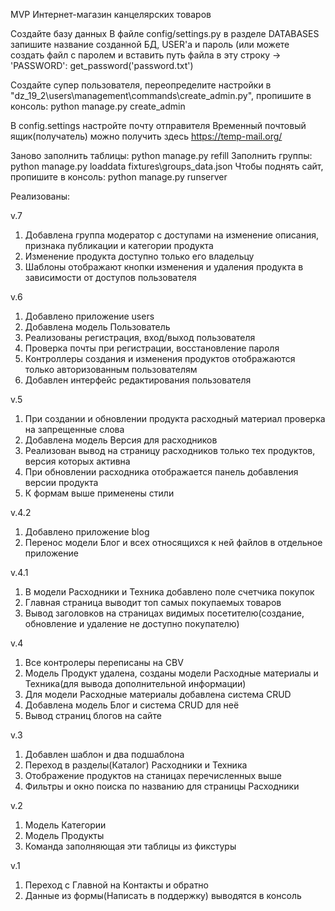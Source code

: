 MVP Интернет-магазин канцелярских товаров

Создайте базу данных
В файле config/settings.py в разделе DATABASES запишите название созданной БД, USER'а и пароль
(или можете создать файл с паролем и вставить путь файла в эту строку -> 'PASSWORD': get_password('password.txt')

Создайте супер пользователя, переопределите настройки в "dz_19_2\users\management\commands\create_admin.py",
пропишите в консоль: python manage.py create_admin 

В config.settings настройте почту отправителя
Временный почтовый ящик(получатель) можно получить здесь https://temp-mail.org/

Заново заполнить таблицы: python manage.py refill
Заполнить группы: python manage.py loaddata fixtures\groups_data.json
Чтобы поднять сайт, пропишите в консоль: python manage.py runserver

Реализованы:

v.7
1. Добавлена группа модератор с доступами на изменение описания, признака публикации и категории продукта
2. Изменение продукта доступно только его владельцу
3. Шаблоны отображают кнопки изменения и удаления продукта в зависимости от доступов пользователя

v.6
1. Добавлено приложение users
2. Добавлена модель Пользователь
3. Реализованы регистрация, вход/выход пользователя
4. Проверка почты при регистрации, восстановление пароля
5. Контроллеры создания и изменения продуктов отображаются только авторизованным пользователям
6. Добавлен интерфейс редактирования пользователя

v.5
1. При создании и обновлении продукта расходный материал проверка на запрещенные слова
2. Добавлена модель Версия для расходников
3. Реализован вывод на страницу расходников только тех продуктов, версия которых активна
4. При обновлении расходника отображается панель добавления версии продукта
5. К формам выше применены стили

v.4.2
1. Добавлено приложение blog
2. Перенос модели Блог и всех относящихся к ней файлов в отдельное приложение

v.4.1
1. В модели Расходники и Техника добавлено поле счетчика покупок
2. Главная страница выводит топ самых покупаемых товаров
3. Вывод заголовков на страницах видимых посетителю(создание, обновление и удаление не доступно покупателю)

v.4
1. Все контролеры переписаны на CBV
2. Модель Продукт удалена, созданы модели Расходные материалы и Техника(для вывода дополнительной информации)
3. Для модели Расходные материалы добавлена система CRUD
4. Добавлена модель Блог и система CRUD для неё
5. Вывод страниц блогов на сайте

v.3
1. Добавлен шаблон и два подшаблона
2. Переход в разделы(Каталог) Расходники и Техника
3. Отображение продуктов на станицах перечисленных выше
4. Фильтры и окно поиска по названию для страницы Расходники

v.2
1. Модель Категории
2. Модель Продукты
3. Команда заполняющая эти таблицы из фикстуры

v.1
1. Переход с Главной на Контакты и обратно
2. Данные из формы(Написать в поддержку) выводятся в консоль
